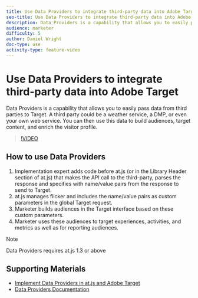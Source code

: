 ```yaml
---
title: Use Data Providers to integrate third-party data into Adobe Target
seo-title: Use Data Providers to integrate third-party data into Adobe Target
description: Data Providers is a capability that allows you to easily pass data from third parties to Target.  A third party could be a weather service, a DMP, or even your own web service. You can then use this data to build audiences, target content, and enrich the visitor profile.
audience: marketer
difficulty: 5
author: Daniel Wright
doc-type: use
activity-type: feature-video
---
```


# Use Data Providers to integrate third-party data into Adobe Target

Data Providers is a capability that allows you to easily pass data from third parties to Target.  A third party could be a weather service, a DMP, or even your own web service. You can then use this data to build audiences, target content, and enrich the visitor profile.

>[!VIDEO](https://video.tv.adobe.com/v/22349/?quality=12)

## How to use Data Providers

1. Implementation expert adds code before at.js (or in the Library Header section of at.js) that makes the API call to the third-party, parses the response and specifies with name/value pairs from the response to send to Target.
1. at.js manages flicker and includes the name/value pairs as custom parameters in the global Target request.
1. Marketer builds audiences in the Target interface based on these custom parameters.
1. Marketer uses these audiences to target experiences, activities, and metrics as well as for reporting audiences.

>[!NOTE]
>
>Data Providers requires at.js 1.3 or above

## Supporting Materials

* [Implement Data Providers in at.js and Adobe Target](implement-data-providers-to-integrate-third-party-data.md)
* [Data Providers Documentation](https://docs.adobe.com/content/help/en/target/using/implement-target/client-side/functions-overview/targetgobalsettings.html#data-providers)